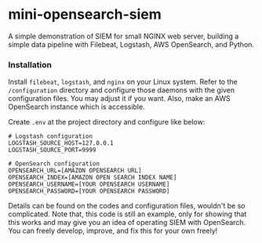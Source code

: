 # mini-opensearch-siem

A simple demonstration of SIEM for small NGINX web server, building a simple data pipeline with Filebeat, Logstash, AWS OpenSearch, and Python.

### Installation

Install `filebeat`, `logstash`, and `nginx` on your Linux system. Refer to the `/configuration` directory and configure those daemons with the given configuration files. You may adjust it if you want. Also, make an AWS OpenSearch instance which is accessible.

Create `.env` at the project directory and configure like below:

```.env
# Logstash configuration
LOGSTASH_SOURCE_HOST=127.0.0.1
LOGSTASH_SOURCE_PORT=9999

# OpenSearch configuration
OPENSEARCH_URL=[AMAZON OPENSEARCH URL]
OPENSEARCH_INDEX=[AMAZON OPEN SEARCH INDEX NAME]
OPENSEARCH_USERNAME=[YOUR OPENSEARCH USERNAME]
OPENSEARCH_PASSWORD=[YOUR OPENSEARCH PASSWORD]
```

Details can be found on the codes and configuration files, wouldn't be so complicated. Note that, this code is still an example, only for showing that this works and may give you an idea of operating SIEM with OpenSearch. You can freely develop, improve, and fix this for your own freely!
